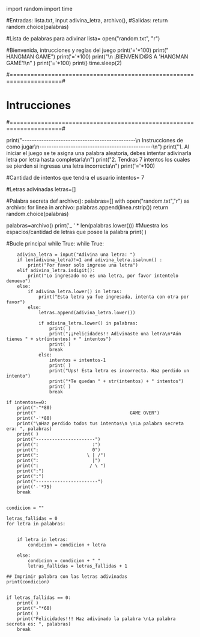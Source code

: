 import random
import time

#Entradas: lista.txt, input adivina_letra, archivo(), 
#Salidas: return random.choice(palabras)

#Lista de palabras para adivinar
lista= open("random.txt", "r")

#Bienvenida, intrucciones y reglas del juego
print('='*100)
print("                                 HANGMAN GAME")
print('='*100)
print("\n                      ¡BIENVENID@S A 'HANGMAN GAME'!\n" )
print('='*100)
print()
time.sleep(2)

#=====================================================================#
#                             Intrucciones                            #
#=====================================================================#

print("-----------------------------------------------\n             Instrucciones de como jugar\n-----------------------------------------------\n")
print("1. Al iniciar el juego se te asigna una palabra aleatoria, debes intentar adivinarla letra por letra hasta completarla\n")
print("2. Tendras 7 intentos los cuales se pierden si ingresas una letra incorrecta\n")
print('='*100)


#Cantidad de intentos que tendra el usuario
intentos= 7

#Letras adivinadas
letras=[]

#Palabra secreta
def archivo():
    palabras=[]
    with open("random.txt","r") as archivo:
        for linea in archivo:
            palabras.append(linea.rstrip())
        return random.choice(palabras)


palabras=archivo()
print('_ ' * len(palabras.lower())) #Muestra los espacios/cantidad de letras que posee la palabra
print( )

#Bucle principal
while True:
    while True:
        
        adivina_letra = input("Adivina una letra: ")
        if len(adivina_letra)!=1 and adivina_letra.isalnum() :
            print("Por favor solo ingrese una letra")
        elif adivina_letra.isdigit():
            print("Lo ingresado no es una letra, por favor intentelo denuevo")
        else:
            if adivina_letra.lower() in letras:
                print("Esta letra ya fue ingresada, intenta con otra por favor")
            else:
                letras.append(adivina_letra.lower())
 
                if adivina_letra.lower() in palabras:
                    print( )
                    print("¡¡Felicidades!! Adivinaste una letra\n*Aún tienes " + str(intentos) + " intentos")
                    print( )
                    break
                else:
                    intentos = intentos-1
                    print( )
                    print("Ups! Esta letra es incorrecta. Haz perdido un intento")
                    print("*Te quedan " + str(intentos) + " intentos")
                    print( )
                    break

    if intentos==0:
        print("-"*80)
        print("                                   GAME OVER")
        print('-'*80)
        print("\nHaz perdido todos tus intentos\n \nLa palabra secreta era: ", palabras)
        print( )
        print("----------------------")
        print(":                    :")
        print(":                    0")
        print(":                  \ | /")
        print(":                    |")
        print(":                   / \ ")
        print(":")
        print(":")
        print("-----------------------")
        print('-'*75)
        break
 
 
    condicion = ""
 
    letras_fallidas = 0
    for letra in palabras:
 
 
        if letra in letras:
            condicion = condicion + letra
 
        else:
            condicion = condicion + "_"
            letras_fallidas = letras_fallidas + 1
 
    ## Imprimir palabra con las letras adivinadas
    print(condicion)
 
 
    if letras_fallidas == 0:
        print( )
        print("-"*60)
        print( )
        print("Felicidades!!! Haz adivinado la palabra \nLa palabra secreta es: ", palabras)
        break

